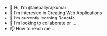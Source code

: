 - 👋 Hi, I’m @arepallyrajkumar
- 👀 I’m interested in Creating Web Applications
- 🌱 I’m currently learning ReactJs
- 💞️ I’m looking to collaborate on ...
- 📫 How to reach me ...

<!---
arepallyrajkumar/arepallyrajkumar is a ✨ special ✨ repository because its `README.md` (this file) appears on your GitHub profile.
You can click the Preview link to take a look at your changes.
--->
